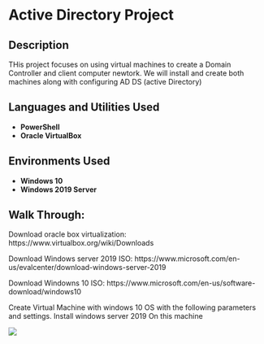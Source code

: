 <h1>Active Directory Project</h1>

<h2>Description</h2>
THis project focuses on using virtual machines to create a Domain Controller and client computer newtork. We will install and create both machines along with configuring AD DS (active Directory)
<br />


<h2>Languages and Utilities Used</h2>

- <b>PowerShell</b> 
- <b>Oracle VirtualBox</b>

<h2>Environments Used</h2>

- <b>Windows 10</b>
- <b>Windows 2019 Server</b>       

<h2>Walk Through:</h2>

<p> Download oracle box virtualization: https://www.virtualbox.org/wiki/Downloads </p>
<p> Download Windows server 2019 ISO: https://www.microsoft.com/en-us/evalcenter/download-windows-server-2019 </p>
<p> Download Windowns 10 ISO: https://www.microsoft.com/en-us/software-download/windows10 </p>


<p> Create Virtual Machine with windows 10 OS with the following parameters and settings. Install windows server 2019 On this machine <p/>
<img src="https://imgur.com/XfY5mxy.gif"/>

<!--
 ```diff
- text in red
+ text in green
! text in orange
# text in gray
@@ text in purple (and bold)@@
```
--!>
